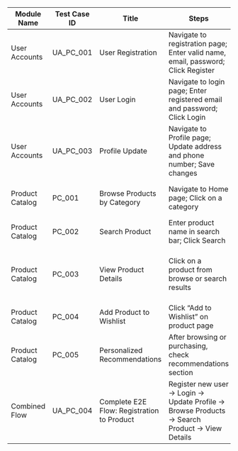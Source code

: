 | Module Name     | Test Case ID | Title                                      | Steps                                                                                        | Expected Result                                                                                | Test Data                                                                                                                   | Priority |
| --------------- | ------------ | ------------------------------------------ | -------------------------------------------------------------------------------------------- | ---------------------------------------------------------------------------------------------- | --------------------------------------------------------------------------------------------------------------------------- | -------- |
| User Accounts   | UA\_PC\_001  | User Registration                          | Navigate to registration page; Enter valid name, email, password; Click Register             | User is successfully registered and redirected to login page                                   | Name: Test User; Email: [testuser@example.com](mailto:testuser@example.com); Password: Test\@123                            | High     |
| User Accounts   | UA\_PC\_002  | User Login                                 | Navigate to login page; Enter registered email and password; Click Login                     | User is successfully logged in and redirected to homepage                                      | Email: [testuser@example.com](mailto:testuser@example.com); Password: Test\@123                                             | High     |
| User Accounts   | UA\_PC\_003  | Profile Update                             | Navigate to Profile page; Update address and phone number; Save changes                      | Profile updated successfully; confirmation message displayed                                   | Address: 123 Street, City; Phone: 9876543210                                                                                | Medium   |
| Product Catalog | PC\_001      | Browse Products by Category                | Navigate to Home page; Click on a category                                                   | All products under the selected category are displayed                                         | Category: “Women’s Dresses”                                                                                                 | High     |
| Product Catalog | PC\_002      | Search Product                             | Enter product name in search bar; Click Search                                               | Search results display relevant products                                                       | Product Name: “Trendy Dress”                                                                                                | High     |
| Product Catalog | PC\_003      | View Product Details                       | Click on a product from browse or search results                                             | Product detail page displays description, images, size chart, and reviews                      | Product ID: 101                                                                                                             | High     |
| Product Catalog | PC\_004      | Add Product to Wishlist                    | Click “Add to Wishlist” on product page                                                      | Product added to wishlist successfully                                                         | Product ID: 101                                                                                                             | Medium   |
| Product Catalog | PC\_005      | Personalized Recommendations               | After browsing or purchasing, check recommendations section                                  | Recommended products are displayed based on user activity                                      | Browsing History: Products 101, 102                                                                                         | Medium   |
| Combined Flow   | UA\_PC\_004  | Complete E2E Flow: Registration to Product | Register new user → Login → Update Profile → Browse Products → Search Product → View Details | User completes end-to-end flow; all actions work as expected; recommendations appear correctly | Name: Test User; Email: [newuser@example.com](mailto:newuser@example.com); Password: Test\@123; Category: “Women’s Dresses” | High     |

